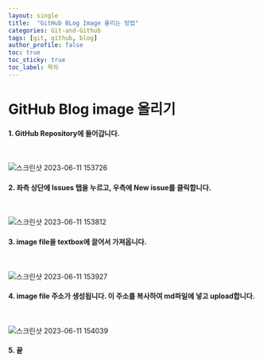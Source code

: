 ```yaml
---
layout: single
title:  "GitHub BLog Image 올리는 방법"
categories: Git-and-Github
tags: [git, github, blog]
author_profile: false
toc: true
toc_sticky: true
toc_label: 목차
---
```


# GitHub Blog image 올리기

#### 1. GitHub Repository에 들어갑니다.
<br/>

![스크린샷 2023-06-11 153726](https://github.com/YOUSUBEEN/YOUSUBEEN/assets/130339188/27c5e7a4-b370-4e9e-8026-573687436b5d)
<br/>

#### 2. 좌측 상단에 Issues 탭을 누르고, 우측에 New issue를 클릭합니다.
<br/>

![스크린샷 2023-06-11 153812](https://github.com/YOUSUBEEN/YOUSUBEEN/assets/130339188/07e3c581-32d4-4fd3-a10d-544165f6139b)
<br/>

#### 3. image file을 textbox에 끌어서 가져옵니다. 
<br/>

![스크린샷 2023-06-11 153927](https://github.com/YOUSUBEEN/YOUSUBEEN/assets/130339188/0cf79d15-ef4f-4824-9ceb-64be29cb2be1)
<br/>

#### 4. image file 주소가 생성됩니다. 이 주소를 복사하여 md파일에 넣고 upload합니다.   
<br/>

![스크린샷 2023-06-11 154039](https://github.com/YOUSUBEEN/YOUSUBEEN/assets/130339188/8f8f858f-1fb9-4a78-955b-e55bfd0f591c)
<br/>

#### 5. 끝